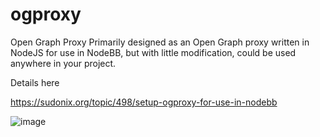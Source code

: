 # ogproxy
Open Graph Proxy
Primarily designed as an Open Graph proxy written in NodeJS for use in NodeBB, but with little modification, could be used anywhere in your project. 

Details here

https://sudonix.org/topic/498/setup-ogproxy-for-use-in-nodebb


![image](https://github.com/phenomlab/ogproxy/assets/2557946/5dfeb8e0-57f6-480f-bacb-23b371d6f7b8)
